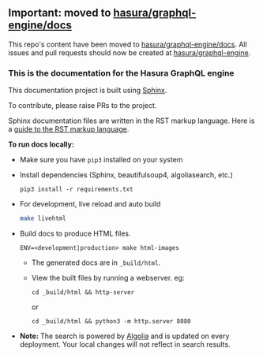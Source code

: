 ## Important: moved to [hasura/graphql-engine/docs](https://github.com/hasura/graphql-engine/tree/merge-docs/docs)

This repo's content have been moved to [hasura/graphql-engine/docs](https://github.com/hasura/graphql-engine/tree/merge-docs/docs). All issues and pull requests should now be created at [hasura/graphql-engine](https://github.com/hasura/graphql-engine).

### This is the documentation for the Hasura GraphQL engine

This documentation project is built using [Sphinx](http://www.sphinx-doc.org/en/master/). 

To contribute, please raise PRs to the project.

Sphinx documentation files are written in the RST markup language. Here is a 
[guide to the RST markup language](http://www.sphinx-doc.org/en/master/usage/restructuredtext/basics.html).

**To run docs locally:**

* Make sure you have `pip3` installed on your system

* Install dependencies (Sphinx, beautifulsoup4, algoliasearch, etc.)
    ```
    pip3 install -r requirements.txt
    ```

* For development, live reload and auto build
    ```bash
    make livehtml
    ```

* Build docs to produce HTML files. 
    ```
    ENV=<development|production> make html-images
    ```
    * The generated docs are in `_build/html`. 
    * View the built files by running a webserver. eg:
        ```
        cd _build/html && http-server
        ```
        or

        ```
        cd _build/html && python3 -m http.server 8080
        ```        
        
* **Note:** The search is powered by [Algolia](https://www.algolia.com/) and is updated on every deployment. Your local 
  changes will not reflect in search results.        
